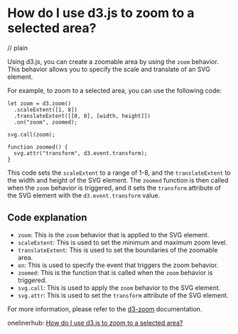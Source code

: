 # How do I use d3.js to zoom to a selected area?
// plain

Using d3.js, you can create a zoomable area by using the `zoom` behavior. This behavior allows you to specify the scale and translate of an SVG element.

For example, to zoom to a selected area, you can use the following code:
```
let zoom = d3.zoom()
  .scaleExtent([1, 8])
  .translateExtent([[0, 0], [width, height]])
  .on("zoom", zoomed);

svg.call(zoom);

function zoomed() {
  svg.attr("transform", d3.event.transform);
}
```

This code sets the `scaleExtent` to a range of 1-8, and the `translateExtent` to the width and height of the SVG element. The `zoomed` function is then called when the `zoom` behavior is triggered, and it sets the `transform` attribute of the SVG element with the `d3.event.transform` value.

## Code explanation

- `zoom`: This is the `zoom` behavior that is applied to the SVG element.
- `scaleExtent`: This is used to set the minimum and maximum zoom level.
- `translateExtent`: This is used to set the boundaries of the zoomable area.
- `on`: This is used to specify the event that triggers the zoom behavior.
- `zoomed`: This is the function that is called when the `zoom` behavior is triggered.
- `svg.call`: This is used to apply the `zoom` behavior to the SVG element.
- `svg.attr`: This is used to set the `transform` attribute of the SVG element.

For more information, please refer to the [d3-zoom](https://github.com/d3/d3-zoom) documentation.

onelinerhub: [How do I use d3.js to zoom to a selected area?](https://onelinerhub.com/javascript-d3/how-do-i-use-d--js-to-zoom-to-a-selected-area)